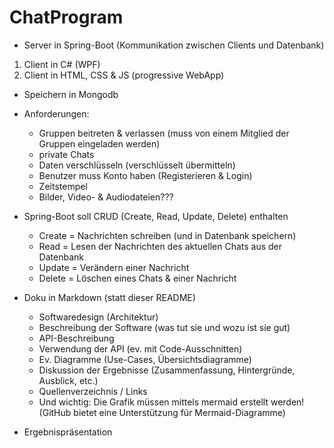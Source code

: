 # ChatProgram

- Server in Spring-Boot (Kommunikation zwischen Clients und Datenbank)
1. Client in C# (WPF)
2. Client in HTML, CSS & JS (progressive WebApp)

- Speichern in Mongodb

- Anforderungen:
  - Gruppen beitreten & verlassen (muss von einem Mitglied der Gruppen eingeladen werden)
  - private Chats
  - Daten verschlüsseln (verschlüsselt übermitteln)
  - Benutzer muss Konto haben (Registerieren & Login)
  - Zeitstempel
  - Bilder, Video- & Audiodateien???

- Spring-Boot soll CRUD (Create, Read, Update, Delete) enthalten
  - Create = Nachrichten schreiben (und in Datenbank speichern)
  - Read = Lesen der Nachrichten des aktuellen Chats aus der Datenbank
  - Update = Verändern einer Nachricht
  - Delete = Löschen eines Chats & einer Nachricht

- Doku in Markdown (statt dieser README)
  - Softwaredesign (Architektur)
  - Beschreibung der Software (was tut sie und wozu ist sie gut)
  - API-Beschreibung
  - Verwendung der API (ev. mit Code-Ausschnitten)
  - Ev. Diagramme (Use-Cases, Übersichtsdiagramme)
  - Diskussion der Ergebnisse (Zusammenfassung, Hintergründe, Ausblick, etc.)
  - Quellenverzeichnis / Links
  - Und wichtig: Die Grafik müssen mittels mermaid erstellt werden! (GitHub bietet eine Unterstützung für Mermaid-Diagramme)

- Ergebnispräsentation

